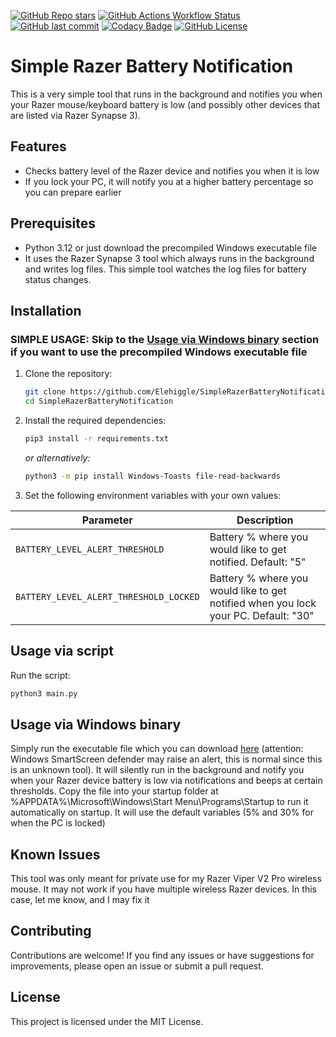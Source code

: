 [![GitHub Repo stars](https://img.shields.io/github/stars/Elehiggle/SimpleRazerBatteryNotification?style=flat-square)](https://github.com/Elehiggle/SimpleRazerBatteryNotification/stargazers)
[![GitHub Actions Workflow Status](https://img.shields.io/github/actions/workflow/status/Elehiggle/SimpleRazerBatteryNotification/publish.yml?branch=master&label=build&logo=github&style=flat-square)](https://github.com/Elehiggle/SimpleRazerBatteryNotification/actions/workflows/publish.yml)
[![GitHub last commit](https://img.shields.io/github/last-commit/Elehiggle/SimpleRazerBatteryNotification?style=flat-square)](https://github.com/Elehiggle/SimpleRazerBatteryNotification/commits/master)
[![Codacy Badge](https://app.codacy.com/project/badge/Grade/78d52e5d61e145fc89bfa39743eafe76)](https://app.codacy.com/gh/Elehiggle/SimpleRazerBatteryNotification/dashboard?utm_source=gh&utm_medium=referral&utm_content=&utm_campaign=Badge_grade)
[![GitHub License](https://img.shields.io/github/license/Elehiggle/SimpleRazerBatteryNotification?style=flat-square)](https://github.com/Elehiggle/SimpleRazerBatteryNotification/blob/master/LICENSE)

# Simple Razer Battery Notification

This is a very simple tool that runs in the background and notifies you when your Razer mouse/keyboard battery is low (and possibly other devices that are listed via Razer Synapse 3).

## Features

- Checks battery level of the Razer device and notifies you when it is low
- If you lock your PC, it will notify you at a higher battery percentage so you can prepare earlier

## Prerequisites

- Python 3.12 or just download the precompiled Windows executable file
- It uses the Razer Synapse 3 tool which always runs in the background and writes log files. This simple tool watches the log files for battery status changes.

## Installation

### SIMPLE USAGE: Skip to the [Usage via Windows binary](#usage-via-windows-binary) section if you want to use the precompiled Windows executable file

1. Clone the repository:

    ```bash
    git clone https://github.com/Elehiggle/SimpleRazerBatteryNotification.git
    cd SimpleRazerBatteryNotification
    ```

2. Install the required dependencies:

    ```bash
    pip3 install -r requirements.txt
    ```
   _or alternatively:_
    ```bash
    python3 -m pip install Windows-Toasts file-read-backwards
    ```

3. Set the following environment variables with your own values:

| Parameter                                      | Description                                                                         |
|------------------------------------------------|-------------------------------------------------------------------------------------|
| `BATTERY_LEVEL_ALERT_THRESHOLD`                | Battery % where you would like to get notified. Default: "5"                        |
| `BATTERY_LEVEL_ALERT_THRESHOLD_LOCKED`         | Battery % where you would like to get notified when you lock your PC. Default: "30" |

## Usage via script

Run the script:

```bash
python3 main.py
```

## Usage via Windows binary

Simply run the executable file which you can download [here](https://github.com/Elehiggle/SimpleRazerBatteryNotification/releases) (attention: Windows SmartScreen defender may raise an alert, this is normal since this is an unknown tool). It will silently run in the background and notify you when your Razer device battery is low via notifications and beeps at certain thresholds. 
Copy the file into your startup folder at %APPDATA%\Microsoft\Windows\Start Menu\Programs\Startup to run it automatically on startup. It will use the default variables (5% and 30% for when the PC is locked)

## Known Issues

This tool was only meant for private use for my Razer Viper V2 Pro wireless mouse. It may not work if you have multiple wireless Razer devices. In this case, let me know, and I may fix it

## Contributing

Contributions are welcome! If you find any issues or have suggestions for improvements, please open an issue or submit a pull request.

## License

This project is licensed under the MIT License.

